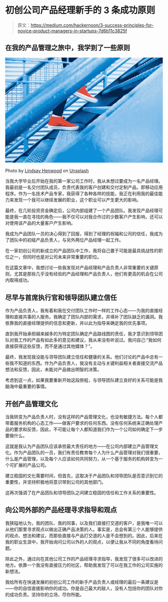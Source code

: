 # 初创公司产品经理新手的 3 条成功原则

> 原文：<https://medium.com/hackernoon/3-success-principles-for-novice-product-managers-in-startups-7d6b11c3825f>

## 在我的产品管理之旅中，我学到了一些原则

![](img/e9ccc980c69d33d760427fe9016defa8.png)

Photo by [Lindsay Henwood](https://unsplash.com/@lindsayhenwood?utm_source=medium&utm_medium=referral) on [Unsplash](https://unsplash.com?utm_source=medium&utm_medium=referral)

当我大学毕业后开始在我的第一家公司工作时，我从未想过要成为一名产品经理。我最初是一名交付团队成员，负责代表我的客户创建和交付定制产品，即移动应用程序。作为一名技术产品专家，我获得了各种各样的技能，我正在利用我的最佳能力来发现一个我可以继续发展的职业，这个职业可以产生更大的影响。

最终，在几轮投资资金确定后，公司内部组建了一个产品团队。我发现产品经理可能是我一直在寻找的角色——我不仅可以对我合作过的少数客户产生影响，还可以对使用该产品的大量客户产生影响。

我成为产品团队一员的决心得到了回报，得到了经理的祝福和公司的信任，我成为了团队中的初级产品负责人，与另外两位产品经理一起工作。

在一家初创公司的新成立的产品团队中工作，我将自己置于可能是最具挑战性的职位之一，但同时也是对公司未来非常重要的职位。

在这篇文章中，我想讨论一些我发现对产品经理和产品负责人非常重要的关键原则，尤其是那些几乎没有经验的产品经理和产品负责人，他们有更高的机会在公司内取得成功。

## 尽早与首席执行官和领导团队建立信任

作为产品负责人，我有着和我在交付团队工作时一样的工作心态——为我的直接经理和直接共事的人服务。我确定了团队内部的需求，并填补了团队缺乏的漏洞。我依靠我的直接经理提供的信息和更新，并以此为指导来确定我的优先事项。

直到我开始承担越来越多的为特定团队确定产品路线图的责任，我才意识到领导团队对我工作的产品有如此多的意见和建议，我从来没有听说过。我问自己:“我如何直接获得这些反馈，而不是通过其他媒体？”。

最终，我发现我没能与领导团队建立信任和健康的关系。他们讨论的产品中总有一些我不知道的东西。作为产品负责人，我没有主动与关键利益相关者直接交流产品想法和反馈，因此，未能对产品做出明智的决策。

考虑到这一点，如果我要重新开始这段旅程，与领导团队建立良好的关系可能是我脑海中最重要的事情。

## 开创产品管理文化

当我转变为产品负责人时，没有这样的产品管理文化，也没有敏捷方法。每个人都带着服务机构的心态工作——做客户要求的任何东西。没有任何系统来正确处理产品的要求和反馈，因此，不可能让每个人都知道我们作为一个公司如何确定下一步要做什么。

这就是我认为产品团队应该承担最大责任的地方——在公司内部建立产品管理文化。作为产品团队的一员，我们有责任教育每个人为什么产品管理对我们很重要，什么是产品管理，以及每个人应该如何共同努力，从一个基于服务的机构转变为一个可扩展的产品公司。

建立稳固的文化需要时间，但首先，这取决于产品团队和领导团队是否意识到它的重要性，并坚持积极地将意识带到公司的其他部门。

这再次强调了在产品团队和领导团队之间建立稳固的信任和工作关系的重要性。

## 向公司外部的产品经理寻求指导和观点

我狭隘地认为，我的团队、我的同事，以及我们直接打交道的客户，是我唯一可以从他们那里寻求观点以做出正确产品决策的人。事实是，总会有第三个人能够提供的观点、想法和建议，而那些直接与产品打交道的人是不会想到的。因此，后来在我的职业生涯中，我开始询问公司以外的人的观点，以便让我从不同的角度看待问题。

除此之外，通过向在其他公司工作的产品经理寻求指导，我发现了很多可以改进的地方。依靠一个我没有直接压力的社区，帮助我发现了可以在我工作的公司实施的新想法。

我给所有在快速发展的初创公司工作的新手产品负责人或经理的最后一条建议是——你的自信直接影响你的成功。你是自己最大的敌人，没有人包括你的团队对你的成功负责。坚持你的立场，尽你所能。
